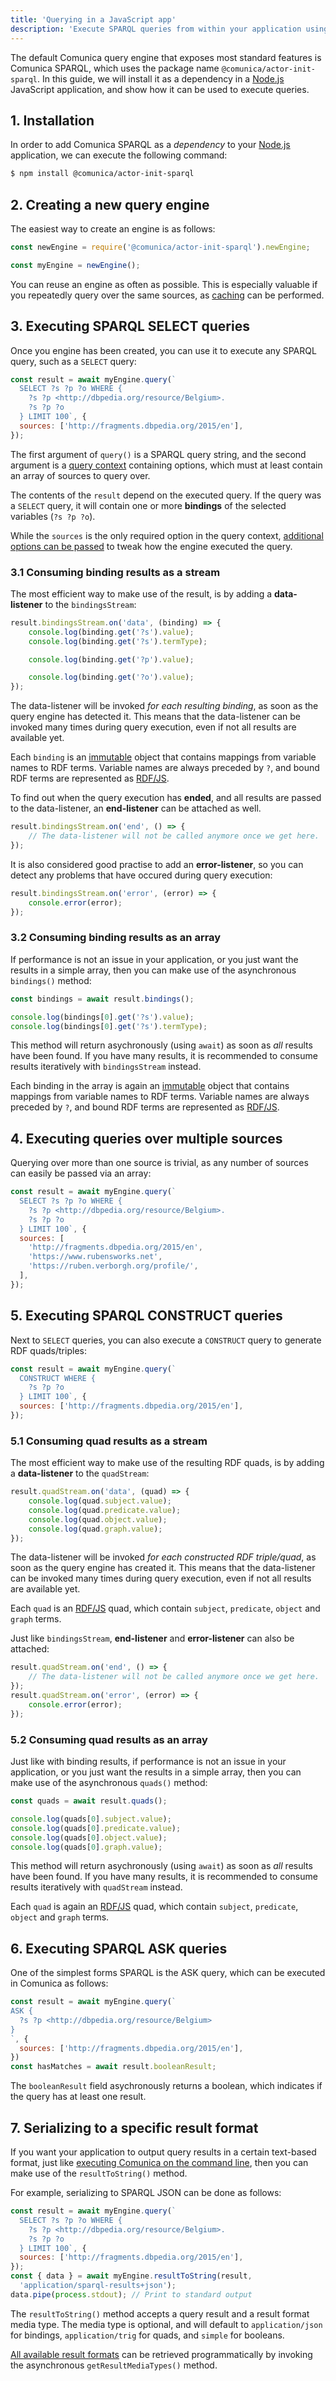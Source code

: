 ```yaml
---
title: 'Querying in a JavaScript app'
description: 'Execute SPARQL queries from within your application using the JavaScript API.'
---
```


The default Comunica query engine that exposes most standard features is Comunica SPARQL,
which uses the package name `@comunica/actor-init-sparql`.
In this guide, we will install it as a dependency in a [Node.js](https://nodejs.org/en/) JavaScript application,
and show how it can be used to execute queries.

## 1. Installation

In order to add Comunica SPARQL as a _dependency_ to your [Node.js](https://nodejs.org/en/) application,
we can execute the following command:
```bash
$ npm install @comunica/actor-init-sparql
```

## 2. Creating a new query engine

The easiest way to create an engine is as follows:

```javascript
const newEngine = require('@comunica/actor-init-sparql').newEngine;

const myEngine = newEngine();
```

You can reuse an engine as often as possible.
This is especially valuable if you repeatedly query over the same sources,
as [caching](/docs/query/advanced/caching/) can be performed. 

## 3. Executing SPARQL SELECT queries

Once you engine has been created, you can use it to execute any SPARQL query, such as a `SELECT` query:
```javascript
const result = await myEngine.query(`
  SELECT ?s ?p ?o WHERE {
    ?s ?p <http://dbpedia.org/resource/Belgium>.
    ?s ?p ?o
  } LIMIT 100`, {
  sources: ['http://fragments.dbpedia.org/2015/en'],
});
```

The first argument of `query()` is a SPARQL query string,
and the second argument is a [query context](/docs/query/advanced/context/) containing options,
which must at least contain an array of sources to query over. 

The contents of the `result` depend on the executed query.
If the query was a `SELECT` query, it will contain one or more **bindings** of the selected variables (`?s ?p ?o`).

<div class="note">
While the <code>sources</code> is the only required option in the query context,
<a href="/docs/query/advanced/context/">additional options can be passed</a>
to tweak how the engine executed the query.
</div>

### 3.1 Consuming binding results as a stream

The most efficient way to make use of the result,
is by adding a **data-listener** to the `bindingsStream`:
```javascript
result.bindingsStream.on('data', (binding) => {
    console.log(binding.get('?s').value);
    console.log(binding.get('?s').termType);

    console.log(binding.get('?p').value);

    console.log(binding.get('?o').value);
});
```

The data-listener will be invoked _for each resulting binding_,
as soon as the query engine has detected it.
This means that the data-listener can be invoked many times during query execution,
even if not all results are available yet.

Each `binding` is an [immutable](https://immutable-js.github.io/immutable-js/) object
that contains mappings from variable names to RDF terms.
Variable names are always preceded by `?`,
and bound RDF terms are represented as [RDF/JS](/docs/query/advanced/rdfjs/).

To find out when the query execution has **ended**,
and all results are passed to the data-listener,
an **end-listener** can be attached as well.
```javascript
result.bindingsStream.on('end', () => {
    // The data-listener will not be called anymore once we get here.
});
```

It is also considered good practise to add an **error-listener**,
so you can detect any problems that have occured during query execution:
```javascript
result.bindingsStream.on('error', (error) => {
    console.error(error);
});
```

### 3.2 Consuming binding results as an array

If performance is not an issue in your application,
or you just want the results in a simple array,
then you can make use of the asynchronous `bindings()` method:

```javascript
const bindings = await result.bindings();

console.log(bindings[0].get('?s').value);
console.log(bindings[0].get('?s').termType);
```

This method will return asychronously (using `await`) as soon as _all_ results have been found.
If you have many results, it is recommended to consume results iteratively with `bindingsStream` instead.

Each binding in the array is again an [immutable](https://immutable-js.github.io/immutable-js/) object
that contains mappings from variable names to RDF terms.
Variable names are always preceded by `?`,
and bound RDF terms are represented as [RDF/JS](/docs/query/advanced/rdfjs/).

## 4. Executing queries over multiple sources

Querying over more than one source is trivial,
as any number of sources can easily be passed via an array:
```javascript
const result = await myEngine.query(`
  SELECT ?s ?p ?o WHERE {
    ?s ?p <http://dbpedia.org/resource/Belgium>.
    ?s ?p ?o
  } LIMIT 100`, {
  sources: [
    'http://fragments.dbpedia.org/2015/en',
    'https://www.rubensworks.net',
    'https://ruben.verborgh.org/profile/',
  ],
});
```

## 5. Executing SPARQL CONSTRUCT queries

Next to `SELECT` queries, you can also execute a `CONSTRUCT` query to generate RDF quads/triples:
```javascript
const result = await myEngine.query(`
  CONSTRUCT WHERE {
    ?s ?p ?o
  } LIMIT 100`, {
  sources: ['http://fragments.dbpedia.org/2015/en'],
});
```

### 5.1 Consuming quad results as a stream

The most efficient way to make use of the resulting RDF quads,
is by adding a **data-listener** to the `quadStream`:
```javascript
result.quadStream.on('data', (quad) => {
    console.log(quad.subject.value);
    console.log(quad.predicate.value);
    console.log(quad.object.value);
    console.log(quad.graph.value);
});
```

The data-listener will be invoked _for each constructed RDF triple/quad_,
as soon as the query engine has created it.
This means that the data-listener can be invoked many times during query execution,
even if not all results are available yet.

Each `quad` is an [RDF/JS](/docs/query/advanced/rdfjs/) quad,
which contain `subject`, `predicate`, `object` and `graph` terms.

Just like `bindingsStream`, **end-listener** and **error-listener** can also be attached:

```javascript
result.quadStream.on('end', () => {
    // The data-listener will not be called anymore once we get here.
});
result.quadStream.on('error', (error) => {
    console.error(error);
});
```

### 5.2 Consuming quad results as an array

Just like with binding results,
if performance is not an issue in your application,
or you just want the results in a simple array,
then you can make use of the asynchronous `quads()` method:

```javascript
const quads = await result.quads();

console.log(quads[0].subject.value);
console.log(quads[0].predicate.value);
console.log(quads[0].object.value);
console.log(quads[0].graph.value);
```

This method will return asychronously (using `await`) as soon as _all_ results have been found.
If you have many results, it is recommended to consume results iteratively with `quadStream` instead.

Each `quad` is again an [RDF/JS](/docs/query/advanced/rdfjs/) quad,
which contain `subject`, `predicate`, `object` and `graph` terms.

## 6. Executing SPARQL ASK queries

One of the simplest forms SPARQL is the ASK query,
which can be executed in Comunica as follows:
```javascript
const result = await myEngine.query(`
ASK {
  ?s ?p <http://dbpedia.org/resource/Belgium>
}
`, {
  sources: ['http://fragments.dbpedia.org/2015/en'],
})
const hasMatches = await result.booleanResult;
```

The `booleanResult` field asychronously returns a boolean,
which indicates if the query has at least one result. 

## 7. Serializing to a specific result format

If you want your application to output query results in a certain text-based format,
just like [executing Comunica on the command line](/docs/query/getting_started/query_cli/),
then you can make use of the `resultToString()` method.

For example, serializing to SPARQL JSON can be done as follows:
```javascript
const result = await myEngine.query(`
  SELECT ?s ?p ?o WHERE {
    ?s ?p <http://dbpedia.org/resource/Belgium>.
    ?s ?p ?o
  } LIMIT 100`, {
  sources: ['http://fragments.dbpedia.org/2015/en'],
});
const { data } = await myEngine.resultToString(result,
  'application/sparql-results+json');
data.pipe(process.stdout); // Print to standard output
```

The `resultToString()` method accepts a query result and a result format media type.
The media type is optional, and will default to `application/json` for bindings, `application/trig` for quads, and `simple` for booleans.

<div class="note">
<a href="/docs/query/advanced/result_formats/">All available result formats</a> can be retrieved programmatically
by invoking the asynchronous <code>getResultMediaTypes()</code> method.
</div>
